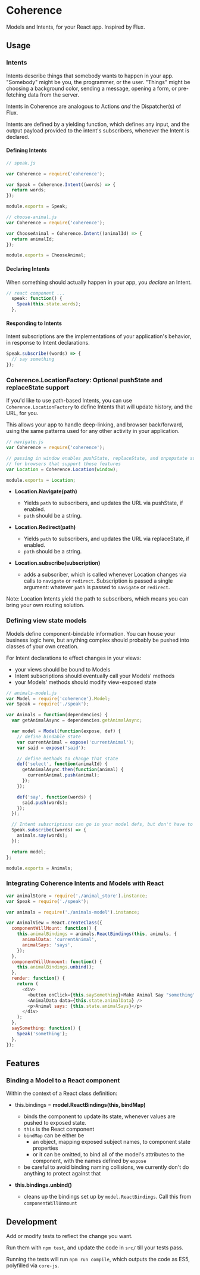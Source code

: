 # Coherence

Models and Intents, for your React app. Inspired by Flux.

## Usage

### Intents

Intents describe things that somebody wants to happen in your app.  "Somebody"
might be you, the programmer, or the user. "Things" might be choosing a
background color, sending a message, opening a form, or pre-fetching data from
the server.

Intents in Coherence are analogous to Actions _and_ the Dispatcher(s) of Flux.

Intents are defined by a yielding function, which defines any input, and the
output payload provided to the intent's subscribers, whenever the Intent is
declared.

#### Defining Intents

```javascript
// speak.js

var Coherence = require('coherence');

var Speak = Coherence.Intent((words) => {
  return words;
});

module.exports = Speak;
```

```javascript
// choose-animal.js
var Coherence = require('coherence');

var ChooseAnimal = Coherence.Intent((animalId) => {
  return animalId;
});

module.exports = ChooseAnimal;
```

#### Declaring Intents

When something should actually happen in your app, you _declare_ an Intent.

```javascript
// react component ...
  speak: function() {
    Speak(this.state.words);
  },
```

#### Responding to Intents

Intent subscriptions are the implementations of your application's behavior, in
response to Intent declarations.

```javascript
Speak.subscribe((words) => {
  // say something
});
```

### Coherence.LocationFactory: Optional pushState and replaceState support

If you'd like to use path-based Intents, you can use
`Coherence.LocationFactory` to define Intents that will update history, and the
URL, for you.

This allows your app to handle deep-linking, and browser back/forward, using
the same patterns used for any other activity in your application.

```javascript
// navigate.js
var Coherence = require('coherence');

// passing in window enables pushState, replaceState, and onpopstate support,
// for browsers that support those features
var Location = Coherence.Location(window);

module.exports = Location;
```

- __Location.Navigate(path)__
  - Yields `path` to subscribers, and updates the URL via pushState, if enabled.
  - `path` should be a string.

- __Location.Redirect(path)__
  - Yields `path` to subscribers, and updates the URL via replaceState, if enabled.
  - `path` should be a string.

- __Location.subscribe(subscription)__
  - adds a subscriber, which is called whenever Location changes via calls to
    `navigate` or `redirect`. Subscription is passed a single argument: whatever
    `path` is passed to `navigate` or `redirect`.

Note: Location Intents yield the path to subscribers, which means you can
bring your own routing solution.

### Defining view state models

Models define component-bindable information. You can house your business logic
here, but anything complex should probably be pushed into classes of your own
creation.

For Intent declarations to effect changes in your views:

  - your views should be bound to Models
  - Intent subscriptions should eventually call your Models' methods
  - your Models' methods should modify view-exposed state

```javascript
// animals-model.js
var Model = require('coherence').Model;
var Speak = require('./speak');

var Animals = function(dependencies) {
  var getAnimalAsync = dependencies.getAnimalAsync;

  var model = Model(function(expose, def) {
    // define bindable state
    var currentAnimal = expose('currentAnimal');
    var said = expose('said');

    // define methods to change that state
    def('select', function(animalId) {
      getAnimalAsync.then(function(animal) {
        currentAnimal.push(animal);
      });
    });

    def('say', function(words) {
      said.push(words);
    });
  });

  // Intent subscriptions can go in your model defs, but don't have to
  Speak.subscribe((words) => {
    animals.say(words);
  });

  return model;
};

module.exports = Animals;
```

### Integrating Coherence Intents and Models with React

```javascript
var animalStore = require('./animal_store').instance;
var Speak = require('./speak');

var animals = require('./animals-model').instance;

var AnimalView = React.createClass({
  componentWillMount: function() {
    this.animalBindings = animals.ReactBindings(this, animals, {
      animalData: 'currentAnimal',
      animalSays: 'says',
    });
  },
  componentWillUnmount: function() {
    this.animalBindings.unbind();
  },
  render: function() {
    return (
      <div>
        <button onClick={this.saySomething}>Make Animal Say "something"</button>
        <AnimalData data={this.state.animalData} />
        <p>Animal says: {this.state.animalSays}</p>
      </div>
    );
  },
  saySomething: function() {
    Speak('something');
  },
});
```

## Features

### Binding a Model to a React component

Within the context of a React class definition:

- this.bindings = __model.ReactBindings(this, bindMap)__
  - binds the component to update its state, whenever values are pushed to exposed
    state.
  - `this` is the React component
  - `bindMap` can be either be
    - an object, mapping exposed subject names, to component state properties
    - or it can be omitted, to bind all of the model's attributes to the component,
      with the names defined by `expose`
  - be careful to avoid binding naming collisions, we currently don't do anything
    to protect against that

- __this.bindings.unbind()__
  - cleans up the bindings set up by `model.ReactBindings`. Call this from
    `componentWillUnmount`

## Development

Add or modify tests to reflect the change you want.

Run them with `npm test`, and update the code in `src/` till your tests pass.

Running the tests will run `npm run compile`, which outputs the code as ES5,
polyfilled via `core-js`.
